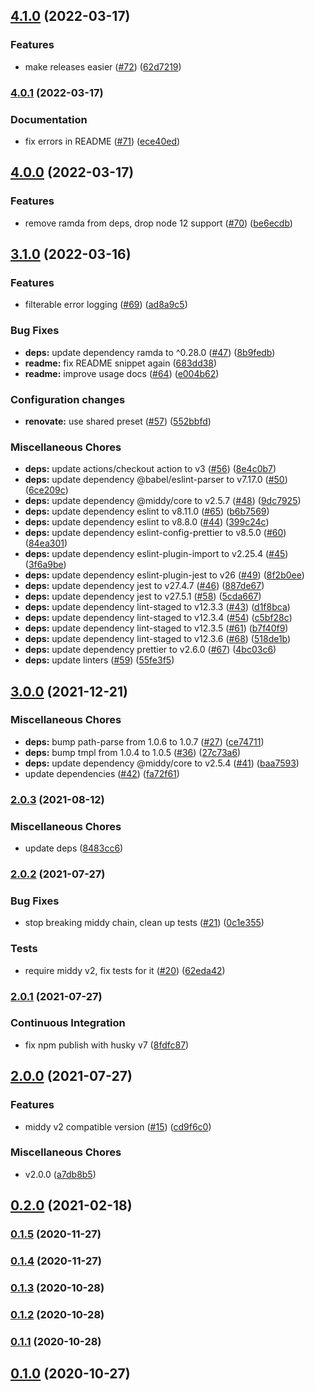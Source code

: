 

## [4.1.0](https://github.com/schibsted/middy-error-handler/compare/v4.0.1...v4.1.0) (2022-03-17)


### Features

* make releases easier ([#72](https://github.com/schibsted/middy-error-handler/issues/72)) ([62d7219](https://github.com/schibsted/middy-error-handler/commit/62d72197c7f7d19723e3f78320c50a23060031f6))

### [4.0.1](https://github.com/schibsted/middy-error-handler/compare/v4.0.1...v4.1.0) (2022-03-17)


### Documentation

* fix errors in README ([#71](https://github.com/schibsted/middy-error-handler/issues/71)) ([ece40ed](https://github.com/schibsted/middy-error-handler/commit/ece40edb002e076fe58f009a9ee046ad27840ec4))

## [4.0.0](https://github.com/schibsted/middy-error-handler/compare/v4.0.1...v4.1.0) (2022-03-17)


### Features

* remove ramda from deps, drop node 12 support ([#70](https://github.com/schibsted/middy-error-handler/issues/70)) ([be6ecdb](https://github.com/schibsted/middy-error-handler/commit/be6ecdb712240124d4b033652fb24dc75690b03b))

## [3.1.0](https://github.com/schibsted/middy-error-handler/compare/v4.0.1...v4.1.0) (2022-03-16)


### Features

* filterable error logging ([#69](https://github.com/schibsted/middy-error-handler/issues/69)) ([ad8a9c5](https://github.com/schibsted/middy-error-handler/commit/ad8a9c597be46b82946d58e9760b088f09e75ec2))


### Bug Fixes

* **deps:** update dependency ramda to ^0.28.0 ([#47](https://github.com/schibsted/middy-error-handler/issues/47)) ([8b9fedb](https://github.com/schibsted/middy-error-handler/commit/8b9fedb4b0038bfdd0b3b477b79f718ceac1abae))
* **readme:** fix README snippet again ([683dd38](https://github.com/schibsted/middy-error-handler/commit/683dd3859097b4febc49d954c69f166080fb6826))
* **readme:** improve usage docs ([#64](https://github.com/schibsted/middy-error-handler/issues/64)) ([e004b62](https://github.com/schibsted/middy-error-handler/commit/e004b6254f06246cb49b16a8f072c07382de581d))


### Configuration changes

* **renovate:** use shared preset ([#57](https://github.com/schibsted/middy-error-handler/issues/57)) ([552bbfd](https://github.com/schibsted/middy-error-handler/commit/552bbfde19b9042841b4bb1aa7671f903250f46f))


### Miscellaneous Chores

* **deps:** update actions/checkout action to v3 ([#56](https://github.com/schibsted/middy-error-handler/issues/56)) ([8e4c0b7](https://github.com/schibsted/middy-error-handler/commit/8e4c0b7b31da307a6f03ffed6376af9c25625ead))
* **deps:** update dependency @babel/eslint-parser to v7.17.0 ([#50](https://github.com/schibsted/middy-error-handler/issues/50)) ([6ce209c](https://github.com/schibsted/middy-error-handler/commit/6ce209cb1e71c8ee087b5c4f67e36c882f1d0d5f))
* **deps:** update dependency @middy/core to v2.5.7 ([#48](https://github.com/schibsted/middy-error-handler/issues/48)) ([9dc7925](https://github.com/schibsted/middy-error-handler/commit/9dc7925f38972586098940c3b3db6a8b975920c1))
* **deps:** update dependency eslint to v8.11.0 ([#65](https://github.com/schibsted/middy-error-handler/issues/65)) ([b6b7569](https://github.com/schibsted/middy-error-handler/commit/b6b7569abe6a483f76ccf42616e0ddd0c63c5a79))
* **deps:** update dependency eslint to v8.8.0 ([#44](https://github.com/schibsted/middy-error-handler/issues/44)) ([399c24c](https://github.com/schibsted/middy-error-handler/commit/399c24c4238e3a7f2b496f7331a181a060274b34))
* **deps:** update dependency eslint-config-prettier to v8.5.0 ([#60](https://github.com/schibsted/middy-error-handler/issues/60)) ([84ea301](https://github.com/schibsted/middy-error-handler/commit/84ea301ea93c7bc2babc60d39f6c9acee25e6cd8))
* **deps:** update dependency eslint-plugin-import to v2.25.4 ([#45](https://github.com/schibsted/middy-error-handler/issues/45)) ([3f6a9be](https://github.com/schibsted/middy-error-handler/commit/3f6a9bec90cadfdae21b359272f0a171116036e6))
* **deps:** update dependency eslint-plugin-jest to v26 ([#49](https://github.com/schibsted/middy-error-handler/issues/49)) ([8f2b0ee](https://github.com/schibsted/middy-error-handler/commit/8f2b0ee414e35d3f5b3d0bbbf34ea5d8e940c7ca))
* **deps:** update dependency jest to v27.4.7 ([#46](https://github.com/schibsted/middy-error-handler/issues/46)) ([887de67](https://github.com/schibsted/middy-error-handler/commit/887de67aeb78e2e8b5265867354f9fd131e8d7dc))
* **deps:** update dependency jest to v27.5.1 ([#58](https://github.com/schibsted/middy-error-handler/issues/58)) ([5cda667](https://github.com/schibsted/middy-error-handler/commit/5cda667efc7f1e23eeffb12dc33203c0c05db935))
* **deps:** update dependency lint-staged to v12.3.3 ([#43](https://github.com/schibsted/middy-error-handler/issues/43)) ([d1f8bca](https://github.com/schibsted/middy-error-handler/commit/d1f8bcad5d24b4e63ddc1b24ff25402258fe6415))
* **deps:** update dependency lint-staged to v12.3.4 ([#54](https://github.com/schibsted/middy-error-handler/issues/54)) ([c5bf28c](https://github.com/schibsted/middy-error-handler/commit/c5bf28c8a8f16a012f3fd83ad947cfb8d552d3d9))
* **deps:** update dependency lint-staged to v12.3.5 ([#61](https://github.com/schibsted/middy-error-handler/issues/61)) ([b7f40f9](https://github.com/schibsted/middy-error-handler/commit/b7f40f9c1817c1f230518acb9dda6f00b0b201a3))
* **deps:** update dependency lint-staged to v12.3.6 ([#68](https://github.com/schibsted/middy-error-handler/issues/68)) ([518de1b](https://github.com/schibsted/middy-error-handler/commit/518de1b9a8aaadec1c5b12a0c24cef3fe878af25))
* **deps:** update dependency prettier to v2.6.0 ([#67](https://github.com/schibsted/middy-error-handler/issues/67)) ([4bc03c6](https://github.com/schibsted/middy-error-handler/commit/4bc03c6932ff115e300bb2c990186233ce76600d))
* **deps:** update linters ([#59](https://github.com/schibsted/middy-error-handler/issues/59)) ([55fe3f5](https://github.com/schibsted/middy-error-handler/commit/55fe3f594f4f4331752bd3a29c7ca51d86bcd495))

## [3.0.0](https://github.com/schibsted/middy-error-handler/compare/v4.0.1...v4.1.0) (2021-12-21)


### Miscellaneous Chores

* **deps:** bump path-parse from 1.0.6 to 1.0.7 ([#27](https://github.com/schibsted/middy-error-handler/issues/27)) ([ce74711](https://github.com/schibsted/middy-error-handler/commit/ce74711811d08913b600d18b833ba4254bdeace3))
* **deps:** bump tmpl from 1.0.4 to 1.0.5 ([#36](https://github.com/schibsted/middy-error-handler/issues/36)) ([27c73a6](https://github.com/schibsted/middy-error-handler/commit/27c73a6c4d903682d0f19227f8e1bbfefa611e28))
* **deps:** update dependency @middy/core to v2.5.4 ([#41](https://github.com/schibsted/middy-error-handler/issues/41)) ([baa7593](https://github.com/schibsted/middy-error-handler/commit/baa759390691d5b71390a75a063181fb31f51e2a))
* update dependencies ([#42](https://github.com/schibsted/middy-error-handler/issues/42)) ([fa72f61](https://github.com/schibsted/middy-error-handler/commit/fa72f6112a3e2cd99047993685363c774e4caca1))

### [2.0.3](https://github.com/schibsted/middy-error-handler/compare/v4.0.1...v4.1.0) (2021-08-12)


### Miscellaneous Chores

* update deps ([8483cc6](https://github.com/schibsted/middy-error-handler/commit/8483cc6e33eede1150d0ba6a725db0854631333c))

### [2.0.2](https://github.com/schibsted/middy-error-handler/compare/v4.0.1...v4.1.0) (2021-07-27)


### Bug Fixes

* stop breaking middy chain, clean up tests ([#21](https://github.com/schibsted/middy-error-handler/issues/21)) ([0c1e355](https://github.com/schibsted/middy-error-handler/commit/0c1e35580bcb7cb3eb860d4cb3c9654f41b26bf9))


### Tests

* require middy v2, fix tests for it ([#20](https://github.com/schibsted/middy-error-handler/issues/20)) ([62eda42](https://github.com/schibsted/middy-error-handler/commit/62eda42bba6e7d6e7704de1b3eb766ee4c23cf24))

### [2.0.1](https://github.com/schibsted/middy-error-handler/compare/v4.0.1...v4.1.0) (2021-07-27)


### Continuous Integration

* fix npm publish with husky v7 ([8fdfc87](https://github.com/schibsted/middy-error-handler/commit/8fdfc87b1f0a4dc61fe4801eb0ad9e56f426ed6f))

## [2.0.0](https://github.com/schibsted/middy-error-handler/compare/v4.0.1...v4.1.0) (2021-07-27)


### Features

* middy v2 compatible version ([#15](https://github.com/schibsted/middy-error-handler/issues/15)) ([cd9f6c0](https://github.com/schibsted/middy-error-handler/commit/cd9f6c0dc7ccb3ad9c2d1f179165d98e42edc6d9))


### Miscellaneous Chores

* v2.0.0 ([a7db8b5](https://github.com/schibsted/middy-error-handler/commit/a7db8b5aa1c108cbc2973a8a9bb93eaab247ee7f))

## [0.2.0](https://github.com/schibsted/middy-error-handler/compare/v4.0.1...v4.1.0) (2021-02-18)

### [0.1.5](https://github.com/schibsted/middy-error-handler/compare/v4.0.1...v4.1.0) (2020-11-27)

### [0.1.4](https://github.com/schibsted/middy-error-handler/compare/v4.0.1...v4.1.0) (2020-11-27)

### [0.1.3](https://github.com/schibsted/middy-error-handler/compare/v4.0.1...v4.1.0) (2020-10-28)

### [0.1.2](https://github.com/schibsted/middy-error-handler/compare/v4.0.1...v4.1.0) (2020-10-28)

### [0.1.1](https://github.com/schibsted/middy-error-handler/compare/v4.0.1...v4.1.0) (2020-10-28)

## [0.1.0](https://github.com/schibsted/middy-error-handler/compare/v4.0.1...v4.1.0) (2020-10-27)